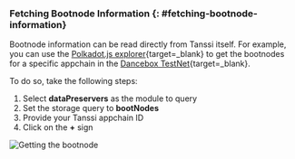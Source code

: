 ### Fetching Bootnode Information {: #fetching-bootnode-information}

Bootnode information can be read directly from Tanssi itself. For example, you can use the [Polkadot.js explorer](https://polkadot.js.org/apps/?rpc=wss%3A%2F%2Fdancebox.tanssi-api.network#/chainstate){target=\_blank} to get the bootnodes for a specific appchain in the [Dancebox TestNet](/builders/tanssi-network/testnet/dancebox/){target=\_blank}.

To do so, take the following steps:

1. Select **dataPreservers** as the module to query
2. Set the storage query to **bootNodes**
3. Provide your Tanssi appchain ID
4. Click on the **+** sign

![Getting the bootnode](/images/node-operators/appchain-node/rpc-docker-systemd-1.webp)
